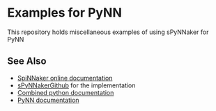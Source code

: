 
Examples for PyNN
=================

This repository holds miscellaneous examples of using sPyNNaker for PyNN

See Also
--------
 * [SpiNNaker online documentation](http://spinnakermanchester.github.io/)
 * [sPyNNakerGithub](/SpiNNakerManchester/sPyNNaker) for the implementation
 * [Combined python documentation](http://spinnakermanchester.readthedocs.io/en/7.3.0)
 * [PyNN documentation](http://neuralensemble.org/docs/PyNN)
